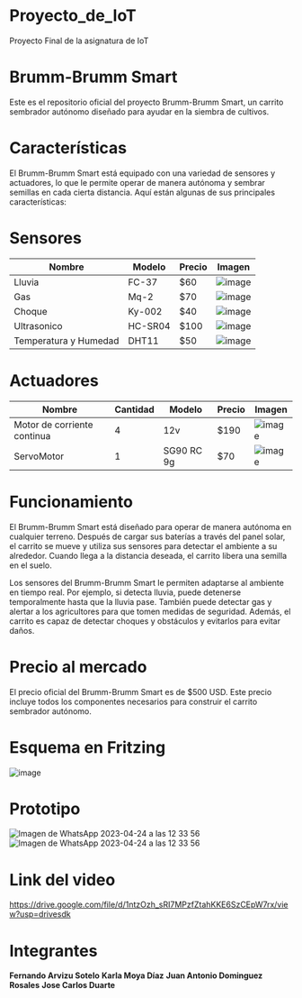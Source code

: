 # Proyecto_de_IoT
Proyecto Final de la asignatura de IoT 

# Brumm-Brumm Smart
Este es el repositorio oficial del proyecto Brumm-Brumm Smart, un carrito sembrador autónomo diseñado para ayudar en la siembra de cultivos.

# Características
El Brumm-Brumm Smart está equipado con una variedad de sensores y actuadores, lo que le permite operar de manera autónoma y sembrar semillas en cada cierta distancia. Aquí están algunas de sus principales características:

# Sensores

| Nombre        | Modelo        | Precio   | Imagen        |
| ------------- | ------------- | ---------| ------------- |
| Lluvia        | FC-37         | $60      | ![image](https://user-images.githubusercontent.com/124712008/234090635-235aa2bb-ec7a-45bd-98c6-b4c4dc360c2f.png)  |
| Gas           | Mq-2          | $70      | ![image](https://user-images.githubusercontent.com/124712008/234089856-e0737a07-cde6-4aa3-b9c9-9584419a2d2c.png)  |
| Choque        | Ky-002        | $40      | ![image](https://user-images.githubusercontent.com/124712008/234090104-febc3f7b-9815-45d3-b476-3a441e73a900.png)  |
| Ultrasonico   | HC-SR04       | $100     | ![image](https://user-images.githubusercontent.com/124712008/234090402-439eacd5-c4a5-4bd8-8ce8-814e63eaf8d1.png)  |
| Temperatura y Humedad      | DHT11         | $50      | ![image](https://user-images.githubusercontent.com/124712008/234089647-34c15013-2f75-4860-b161-bb33166ebcab.png)  |
     

# Actuadores
| Nombre                        | Cantidad      | Modelo        | Precio   | Imagen        |
| -------------                 | ------------- | ------------- | ---------| ------------- |
| Motor de corriente continua   | 4             | 12v           | $190     | ![image](https://user-images.githubusercontent.com/124712008/234345476-6458980c-76fe-4462-8c99-fabf11ec611b.png)|
| ServoMotor                    | 1             | SG90 RC 9g    | $70      | ![image](https://user-images.githubusercontent.com/124712008/234345116-5ed6ec73-3c9c-4d69-b8c3-6bbbbf75aa19.png)|



# Funcionamiento
El Brumm-Brumm Smart está diseñado para operar de manera autónoma en cualquier terreno. Después de cargar sus baterías a través del panel solar, el carrito se mueve y utiliza sus sensores para detectar el ambiente a su alrededor. Cuando llega a la distancia deseada, el carrito libera una semilla en el suelo.

Los sensores del Brumm-Brumm Smart le permiten adaptarse al ambiente en tiempo real. Por ejemplo, si detecta lluvia, puede detenerse temporalmente hasta que la lluvia pase. También puede detectar gas y alertar a los agricultores para que tomen medidas de seguridad. Además, el carrito es capaz de detectar choques y obstáculos y evitarlos para evitar daños.

# Precio al mercado
El precio oficial del Brumm-Brumm Smart es de $500 USD. Este precio incluye todos los componentes necesarios para construir el carrito sembrador autónomo.

# Esquema en Fritzing
![image](https://user-images.githubusercontent.com/124712008/234340252-ca42547b-439e-4b11-b079-36bd9e6ded66.png)

# Prototipo

![Imagen de WhatsApp 2023-04-24 a las 12 33 56](https://user-images.githubusercontent.com/124712008/234086150-a30f9e61-faf1-43e2-94f5-182b63313c4a.jpg)
![Imagen de WhatsApp 2023-04-24 a las 12 33 56](https://user-images.githubusercontent.com/124712008/234086211-1514cb46-72cd-46e1-b8d6-87f7a83a05f2.jpg)

# Link del video
https://drive.google.com/file/d/1ntzOzh_sRI7MPzfZtahKKE6SzCEpW7rx/view?usp=drivesdk

# Integrantes
**Fernando Arvizu Sotelo**
**Karla Moya Díaz**
**Juan Antonio Dominguez Rosales**
**Jose Carlos Duarte**



